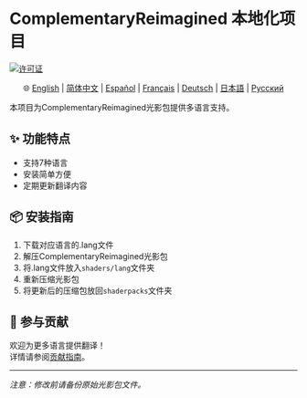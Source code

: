 # ComplementaryReimagined 本地化项目

[![许可证](https://img.shields.io/badge/License-MIT-blue.svg)](../../LICENSE)

<div align="center">

🌐 [English](../../README.md) | [简体中文](#) | [Español](README.es.md) | [Français](README.fr.md) | [Deutsch](README.de.md) | [日本語](README.ja.md) | [Русский](README.ru.md)

</div>

本项目为ComplementaryReimagined光影包提供多语言支持。

## ✨ 功能特点
- 支持7种语言
- 安装简单方便
- 定期更新翻译内容

## 📦 安装指南
1. 下载对应语言的.lang文件
2. 解压ComplementaryReimagined光影包
3. 将.lang文件放入`shaders/lang`文件夹
4. 重新压缩光影包
5. 将更新后的压缩包放回`shaderpacks`文件夹

## 🤝 参与贡献
欢迎为更多语言提供翻译！  
详情请参阅[贡献指南](CONTRIBUTING.zh.md)。

---

*注意：修改前请备份原始光影包文件。*
